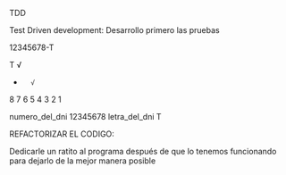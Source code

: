 TDD

Test Driven development: Desarrollo primero las pruebas


12345678-T


T       √
-       √
8
7
6
5
4
3
2
1


numero_del_dni  12345678
letra_del_dni   T

REFACTORIZAR EL CODIGO:

Dedicarle un ratito al programa después de que lo tenemos funcionando para 
dejarlo de la mejor manera posible